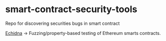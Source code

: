 # smart-contract-security-tools
Repo for discovering securities bugs in smart contract

[Echidna](https://github.com/crytic/echidna) -> Fuzzing/property-based testing of Ethereum smarts contracts.
